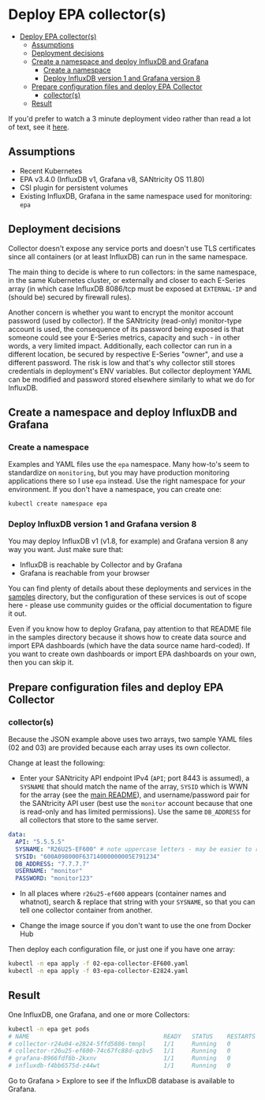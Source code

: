 # Deploy EPA collector(s)


- [Deploy EPA collector(s)](#deploy-epa-collectors)
  - [Assumptions](#assumptions)
  - [Deployment decisions](#deployment-decisions)
  - [Create a namespace and deploy InfluxDB and Grafana](#create-a-namespace-and-deploy-influxdb-and-grafana)
    - [Create a namespace](#create-a-namespace)
    - [Deploy InfluxDB version 1 and Grafana version 8](#deploy-influxdb-version-1-and-grafana-version-8)
  - [Prepare configuration files and deploy EPA Collector](#prepare-configuration-files-and-deploy-epa-collector)
    - [collector(s)](#collectors)
  - [Result](#result)

If you'd prefer to watch a 3 minute deployment video rather than read a lot of text, see it [here](samples/README.md#video-demo).

## Assumptions

- Recent Kubernetes 
- EPA v3.4.0 (InfluxDB v1, Grafana v8, SANtricity OS 11.80)
- CSI plugin for persistent volumes
- Existing InfluxDB, Grafana in the same namespace used for monitoring: `epa`

## Deployment decisions

Collector doesn't expose any service ports and doesn't use TLS certificates since all containers (or at least InfluxDB) can run in the same namespace.

The main thing to decide is where to run collectors: in the same namespace, in the same Kubernetes cluster, or externally and closer to each E-Series array (in which case InfluxDB 8086/tcp must be exposed at `EXTERNAL-IP` and (should be) secured by firewall rules).

Another concern is whether you want to encrypt the monitor account password (used by collector). If the SANtricity (read-only) monitor-type account is used, the consequence of its password being exposed is that someone could see your E-Series metrics, capacity and such - in other words, a very limited impact. Additionally, each collector can run in a different location, be secured by respective E-Series "owner", and use a different password. The risk is low and that's why collector still stores credentials in deployment's ENV variables. But collector deployment YAML can be modified and password stored elsewhere similarly to what we do for InfluxDB.

## Create a namespace and deploy InfluxDB and Grafana

### Create a namespace

Examples and YAML files use the `epa` namespace. Many how-to's seem to standardize on `monitoring`, but you may have production monitoring applications there so I use `epa` instead. Use the right namespace for *your* environment. If you don't have a namespace, you can create one:

```sh
kubectl create namespace epa
```

### Deploy InfluxDB version 1 and Grafana version 8

You may deploy InfluxDB v1 (v1.8, for example) and Grafana version 8 any way you want. Just make sure that:

- InfluxDB is reachable by Collector and by Grafana 
- Grafana is reachable from your browser

You can find plenty of details about these deployments and services in the [samples](samples/README.md) directory, but the configuration of these services is out of scope here - please use community guides or the official documentation to figure it out.

Even if you know how to deploy Grafana, pay attention to that README file in the samples directory because it shows how to create data source and import EPA dashboards (which have the data source name hard-coded). If you want to create own dashboards or import EPA dashboards on your own, then you can skip it.

## Prepare configuration files and deploy EPA Collector 

### collector(s)

Because the JSON example above uses two arrays, two sample YAML files (02 and 03) are provided because each array uses its own collector. 

Change at least the following:

- Enter your SANtricity API endpoint IPv4 (`API`; port 8443 is assumed), a `SYSNAME` that should match the name of the array, `SYSID` which is WWN for the array (see the [main README](../README.md)), and username/password pair for the SANtricity API user (best use the `monitor` account because that one is read-only and has limited permissions). Use the same `DB_ADDRESS` for all collectors that store to the same  server.

```yaml
data:
  API: "5.5.5.5"
  SYSNAME: "R26U25-EF600" # note uppercase letters - may be easier to read in Grafana 
  SYSID: "600A098000F63714000000005E791234"
  DB_ADDRESS: "7.7.7.7"
  USERNAME: "monitor"
  PASSWORD: "monitor123"
```

- In all places where `r26u25-ef600` appears (container names and whatnot), search & replace that string with your `SYSNAME`, so that you can tell one collector container from another.

- Change the image source if you don't want to use the one from Docker Hub

Then deploy each configuration file, or just one if you have one array: 

```sh
kubectl -n epa apply -f 02-epa-collector-EF600.yaml
kubectl -n epa apply -f 03-epa-collector-E2824.yaml
```

## Result

One InfluxDB, one Grafana, and one or more Collectors:

```sh
kubectl -n epa get pods
# NAME                                      READY   STATUS    RESTARTS   AGE
# collector-r24u04-e2824-5ffd5886-tmnpl     1/1     Running   0          4s
# collector-r26u25-ef600-74c67fc88d-qzbv5   1/1     Running   0          22s
# grafana-8966fdf6b-2kxnv                   1/1     Running   0          3h58m
# influxdb-f4bb6575d-z44wt                  1/1     Running   0          176m
```

Go to Grafana > Explore to see if the InfluxDB database is available to Grafana.

